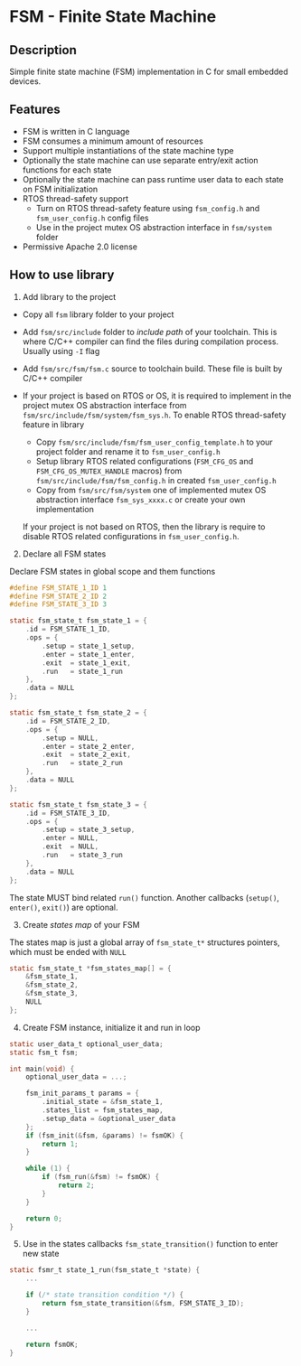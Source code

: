# FSM - Finite State Machine

## Description

Simple finite state machine (FSM) implementation in C for small embedded devices.

## Features

- FSM is written in C language
- FSM consumes a minimum amount of resources
- Support multiple instantiations of the state machine type
- Optionally the state machine can use separate entry/exit action functions for each state
- Optionally the state machine can pass runtime user data to each state on FSM initialization
- RTOS thread-safety support
  - Turn on RTOS thread-safety feature using `fsm_config.h` and `fsm_user_config.h` config files
  - Use in the project mutex OS abstraction interface in `fsm/system` folder
- Permissive Apache 2.0 license

## How to use library

1. Add library to the project

- Copy all `fsm` library folder to your project
- Add `fsm/src/include` folder to *include path* of your toolchain. This is where C/C++ compiler can find the files during compilation process. Usually using `-I` flag
- Add `fsm/src/fsm/fsm.c` source to toolchain build. These file is built by C/C++ compiler
- If your project is based on RTOS or OS, it is required to implement in the project mutex OS abstraction interface from `fsm/src/include/fsm/system/fsm_sys.h`. To enable RTOS thread-safety feature in library
  - Copy `fsm/src/include/fsm/fsm_user_config_template.h` to your project folder and rename it to `fsm_user_config.h`
  - Setup library RTOS related configurations (`FSM_CFG_OS` and `FSM_CFG_OS_MUTEX_HANDLE` macros) from `fsm/src/include/fsm/fsm_config.h` in created `fsm_user_config.h`
  - Copy from `fsm/src/fsm/system` one of implemented mutex OS abstraction interface `fsm_sys_xxxx.c` or create your own implementation

  If your project is not based on RTOS, then the library is require to disable RTOS related configurations in `fsm_user_config.h`.

2. Declare all FSM states

Declare FSM states in global scope and them functions

```c
#define FSM_STATE_1_ID 1
#define FSM_STATE_2_ID 2
#define FSM_STATE_3_ID 3

static fsm_state_t fsm_state_1 = {
    .id = FSM_STATE_1_ID,
    .ops = {
        .setup = state_1_setup,
        .enter = state_1_enter,
        .exit  = state_1_exit,
        .run   = state_1_run
    },
    .data = NULL
};

static fsm_state_t fsm_state_2 = {
    .id = FSM_STATE_2_ID,
    .ops = {
        .setup = NULL,
        .enter = state_2_enter,
        .exit  = state_2_exit,
        .run   = state_2_run
    },
    .data = NULL
};

static fsm_state_t fsm_state_3 = {
    .id = FSM_STATE_3_ID,
    .ops = {
        .setup = state_3_setup,
        .enter = NULL,
        .exit  = NULL,
        .run   = state_3_run
    },
    .data = NULL
};
```

The state MUST bind related `run()` function. Another callbacks (`setup()`, `enter()`, `exit()`) are optional.

3. Create *states map* of your FSM

The states map is just a global array of `fsm_state_t*` structures pointers, which must be ended with `NULL`

```c
static fsm_state_t *fsm_states_map[] = {
    &fsm_state_1,
    &fsm_state_2,
    &fsm_state_3,
    NULL
};
```

4. Create FSM instance, initialize it and run in loop

```c
static user_data_t optional_user_data;
static fsm_t fsm;

int main(void) {
    optional_user_data = ...;

    fsm_init_params_t params = {
        .initial_state = &fsm_state_1,
        .states_list = fsm_states_map,
        .setup_data = &optional_user_data
    };
    if (fsm_init(&fsm, &params) != fsmOK) {
        return 1;
    }

    while (1) {
        if (fsm_run(&fsm) != fsmOK) {
            return 2;
        }
    }

    return 0;
}
```

5. Use in the states callbacks `fsm_state_transition()` function to enter new state

```c
static fsmr_t state_1_run(fsm_state_t *state) {
    ...

    if (/* state transition condition */) {
        return fsm_state_transition(&fsm, FSM_STATE_3_ID);
    }

    ...

    return fsmOK;
}
```
